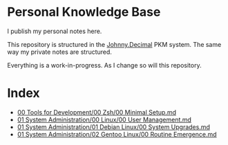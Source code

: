 # Personal Knowledge Base

I publish my personal notes here.

This repository is structured in the [Johnny.Decimal](https://johnnydecimal.com) PKM system. The same way my private notes are structured.

Everything is a work-in-progress. As I change so will this repository.

# Index

- [00 Tools for Development/00 Zsh/00 Minimal Setup.md]()
- [01 System Administration/00 Linux/00 User Management.md]()
- [01 System Administration/01 Debian Linux/00 System Upgrades.md]()
- [01 System Administration/02 Gentoo Linux/00 Routine Emergence.md]()
